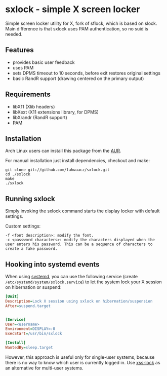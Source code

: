 sxlock - simple X screen locker
===============================

Simple screen locker utility for X, fork of sflock, which is based on slock. Main difference is that
sxlock uses PAM authentication, so no suid is needed.


Features
--------

 - provides basic user feedback
 - uses PAM
 - sets DPMS timeout to 10 seconds, before exit restores original settings
 - basic RandR support (drawing centered on the primary output)


Requirements
------------

 - libX11 (Xlib headers)
 - libXext (X11 extensions library, for DPMS)
 - libXrandr (RandR support)
 - PAM


Installation
------------

Arch Linux users can install this package from the [AUR](https://aur.archlinux.org/packages/sxlock-git/).

For manual installation just install dependencies, checkout and make:

    git clone git://github.com/lahwaacz/sxlock.git
    cd ./sxlock
    make
    ./sxlock


Running sxlock
-------------

Simply invoking the sxlock command starts the display locker with default settings.

Custom settings:

    -f <font description>: modify the font.
    -c <password characters>: modify the characters displayed when the user enters his password. This can be a sequence of characters to create a fake password.

Hooking into systemd events
---------------------------

When using [systemd](http://freedesktop.org/wiki/Software/systemd/), you can use the following service (create `/etc/systemd/system/sxlock.service`) to let the system lock your X session on hibernation or suspend:

```ini
[Unit]
Description=Lock X session using sxlock on hibernation/suspension
After=suspend.target


[Service]
User=<username>
Environment=DISPLAY=:0
ExecStart=/usr/bin/sxlock

[Install]
WantedBy=sleep.target
```

However, this approach is useful only for single-user systems, because there is no way to know which user is currently logged in. Use [xss-lock](https://bitbucket.org/raymonad/xss-lock) as an alternative for multi-user systems.
